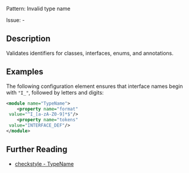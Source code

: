 Pattern: Invalid type name

Issue: -

## Description

Validates identifiers for classes, interfaces, enums, and annotations. 

## Examples

The following configuration element ensures that interface names begin with `"I_"`, followed by letters and digits: 


```xml
<module name="TypeName">
    <property name="format"
 value="^I_[a-zA-Z0-9]*$"/>
    <property name="tokens"
 value="INTERFACE_DEF"/>
</module>
```

## Further Reading

* [checkstyle - TypeName](http://checkstyle.sourceforge.net/config_naming.html#TypeName)

